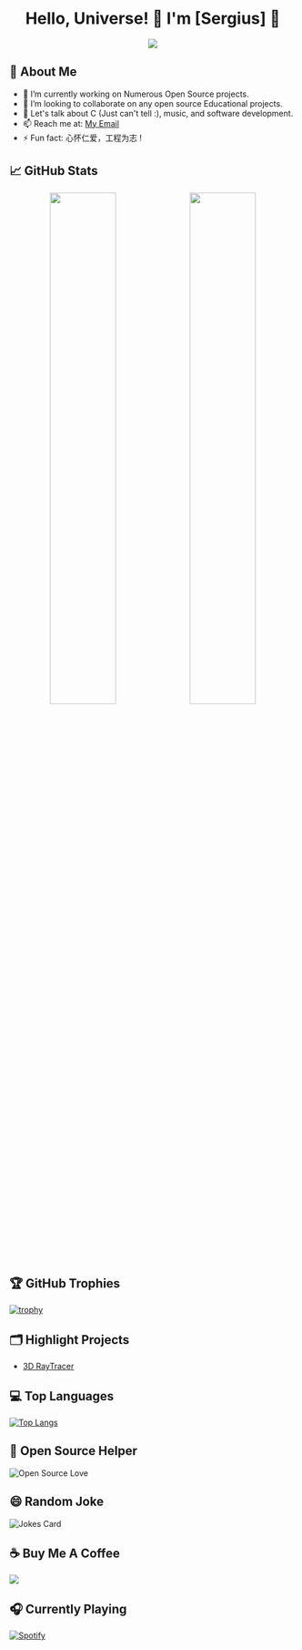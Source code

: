 <h1 align="center">Hello, Universe! 🌌 I'm [Sergius] 👋</h1>

<p align="center">
  <img src="https://readme-typing-svg.herokuapp.com?color=F77247&width=420&lines=Software+Developer+Specializing+in+C++;Music+Technology+Enthusiast;Always+Learning+New+Technologies;Believer+in+the+Power+of+Code"/>
</p>

## 🚀 About Me
- 🔭 I’m currently working on Numerous Open Source projects. 
- 👯 I’m looking to collaborate on any open source Educational projects.
- 💬 Let's talk about C (Just can't tell :), music, and software development.
- 📫 Reach me at: [My Email](sergiusnyah@gmail.com)
- ⚡ Fun fact: 心怀仁爱，工程为志 ! 

## 📈 GitHub Stats

<p align="center">
  <img width="48%" src="https://github-readme-stats.vercel.app/api?username=Sergius-Nyah&show_icons=true&theme=tokyonight" />
  <img width="48%" src="https://github-readme-streak-stats.herokuapp.com/?user=Sergius-Nyah&theme=tokyonight" />
</p>

## 🏆 GitHub Trophies

[![trophy](https://github-profile-trophy.vercel.app/?username=Sergius-Nyah&theme=nord&column=7)](https://github.com/ryo-ma/github-profile-trophy)

## 🗂️ Highlight Projects
- [3D RayTracer](https://github.com/Sergius-Nyah/RayTracer.)

## 💻 Top Languages
[![Top Langs](https://github-readme-stats.vercel.app/api/top-langs/?username=Sergius-Nyah&layout=compact)](https://github.com/anuraghazra/github-readme-stats)

## 🤝 Open Source Helper
![Open Source Love](https://badges.frapsoft.com/os/v2/open-source.svg?v=103)

## 😄 Random Joke
![Jokes Card](https://readme-jokes.vercel.app/api?theme=tokyonight&hideBorder=true)

## ☕ Buy Me A Coffee
<a href="https://www.buymeacoffee.com/SergiusNyah"><img src="https://img.shields.io/badge/Buy%20Me%20A%20Coffee-Donate-yellow.svg"></a>

## 🎧 Currently Playing
[![Spotify](https://novatorem.vercel.app/api/spotify)](https://open.spotify.com/user/31nun57so66oyxowdlfbwl4psvru) 

